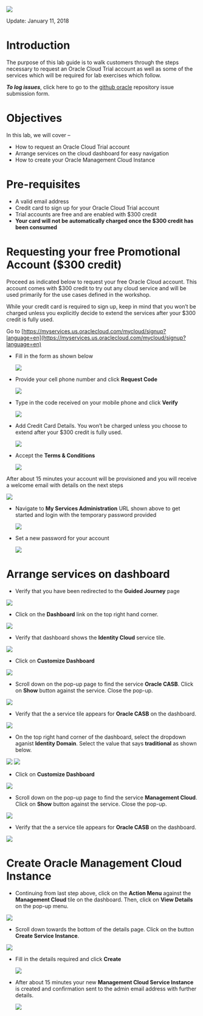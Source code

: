 ![](images/pre-req/header.png) 

Update: January 11, 2018

# Introduction

The purpose of this lab guide is to walk customers through the steps necessary to request an Oracle Cloud Trial account as well as some of the services which will be required for lab exercises which follow.

***To log issues***, click here to go to the [github oracle](https://github.com/csdoracle/Cloud-Security-Day/issues/new) repository issue submission form.

# Objectives

In this lab, we will cover –

- How to request an Oracle Cloud Trial account
- Arrange services on the cloud dashboard for easy navigation
- How to create your Oracle Management Cloud Instance


# Pre-requisites

- A valid email address
- Credit card to sign up for your Oracle Cloud Trial account
 - Trial accounts are free and are enabled with $300 credit
 - **Your card will not be automatically charged once the $300 credit has been consumed**

# Requesting your free  Promotional Account ($300 credit)

Proceed as indicated below to request your free Oracle Cloud account. This account comes with $300 credit to try out any cloud service and will be used primarily for the use cases defined in the workshop. 

While your credit card is required to sign up, keep in mind that you won’t be charged unless you explicitly decide to extend the services after your $300 credit is fully used. 

Go to [https://myservices.us.oraclecloud.com/mycloud/signup?language=en](https://myservices.us.oraclecloud.com/mycloud/signup?language=en)

- Fill in the form as shown below

	![](images/pre-req/pre-001.png)

- Provide your cell phone number and click **Request Code**

	![](images/pre-req/pre-002.png)

- Type in the code received on your mobile phone and click **Verify**

	![](images/pre-req/pre-003.png)

- Add Credit Card Details. You won’t be charged unless you choose to extend after your $300 credit is fully used.

	![](images/pre-req/pre-004.png)

- Accept the **Terms & Conditions**

	![](images/pre-req/pre-005.png)

After about 15 minutes your account will be provisioned and you will receive a welcome email with details on the next steps

![](images/pre-req/pre-006.png)

- Navigate to **My Services Administration** URL shown above to get started and login with the temporary password provided

	![](images/pre-req/pre-007.png)

- Set a new password for your account

	![](images/pre-req/pre-008.png)
	
# Arrange services on dashboard

- Verify that you have been redirected to the **Guided Journey** page

![](images/pre-req/pre-008-1.png)

- Click on the **Dashboard** link on the top right hand corner.

![](images/pre-req/pre-008-2.png)

- Verify that dashboard shows the **Identity Cloud** service tile.

![](images/pre-req/pre-008-3.png)

- Click on **Customize Dashboard**

![](images/pre-req/pre-008-4.png)

- Scroll down on the pop-up page to find the service **Oracle CASB**. Click on  **Show** button against the service. Close the pop-up.

![](images/pre-req/pre-008-5.png)

- Verify that the a service tile appears for **Oracle CASB** on the dashboard.

![](images/pre-req/pre-008-6.png)

- On the top right hand corner of the dashboard, select the dropdown aganist **Identity Domain**. Select the value that says **traditional** as shown below.

![](images/pre-req/pre-008-7.png)
![](images/pre-req/pre-008-8.png)

- Click on **Customize Dashboard**

![](images/pre-req/pre-008-9.png)

- Scroll down on the pop-up page to find the service **Management Cloud**. Click on  **Show** button against the service. Close the pop-up.

![](images/pre-req/pre-008-10.png)

- Verify that the a service tile appears for **Oracle CASB** on the dashboard.

![](images/pre-req/pre-008-11.png)

# Create Oracle Management Cloud Instance

- Continuing from last step above, click on the **Action Menu** against the **Management Cloud** tile on the dashboard. Then, click on **View Details** on the pop-up menu.

![](images/pre-req/pre-008-12.png)

- Scroll down towards the bottom of the details page. Click on the button **Create Service Instance**.

![](images/pre-req/pre-008-13.png)

- Fill in the details required and click **Create**

	![](images/pre-req/pre-011.png)

- After about 15 minutes your new **Management Cloud Service Instance** is created and confirmation sent to the admin email address with further details.

	![](images/pre-req/pre-012.png)
